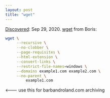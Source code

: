 ```yaml
---
layout: post
title: "wget"
---
```

[Discovered](http://rolandtanglao.com/2020/07/29/p1-blogthis-checkvist-list-links-to-blog/): Sep 29, 2020. [wget](https://bmannconsulting.com/wget/) from Boris:
```sh
wget \
     --recursive \
     --no-clobber \
     --page-requisites \
     --html-extension \
     --convert-links \
     --restrict-file-names=windows \
     --domains example1.com example2.com \
     --no-parent \
         example1.com 
```
<--- use this for barbandroland.com archiving
